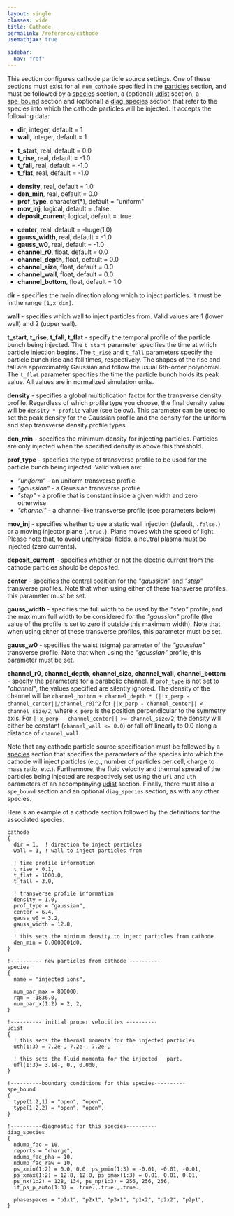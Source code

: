 ```yaml
---
layout: single
classes: wide
title: Cathode
permalink: /reference/cathode
usemathjax: true

sidebar:
  nav: "ref"
---
```


This section configures cathode particle source settings. One of these
sections must exist for all `num_cathode` specified in the [particles](Particles.md)
section, and must be followed by a [species](Species.md) section, a (optional) [udist](Momentum_Distribution.md) section, a [spe_bound](Species_Boundary.md) section
and (optional) a [diag_species](Species_Diagnostics.md) section that refer to the species into which the
cathode particles will be injected. It accepts the following data:

- **dir**, integer, default = 1
- **wall**, integer, default = 1

<!-- -->

- **t_start**, real, default = 0.0
- **t_rise**, real, default = -1.0
- **t_fall**, real, default = -1.0
- **t_flat**, real, default = -1.0

<!-- -->

- **density**, real, default = 1.0
- **den_min**, real, default = 0.0
- **prof_type**, character(\*), default = "uniform"
- **mov_inj**, logical, default = .false.
- **deposit_current**, logical, default = .true.

<!-- -->

- **center**, real, default = -huge(1.0)
- **gauss_width**, real, default = -1.0
- **gauss_w0**, real, default = -1.0
- **channel_r0**, float, default = 0.0
- **channel_depth**, float, default = 0.0
- **channel_size**, float, default = 0.0
- **channel_wall**, float, default = 0.0
- **channel_bottom**, float, default = 1.0

**dir** - specifies the main direction along which to inject particles. It
must be in the range `[1,x_dim]`.

**wall** - specifies which wall to inject particles from. Valid values are
1 (lower wall) and 2 (upper wall).

**t_start**, **t_rise**, **t_fall**, **t_flat** - specify the temporal profile of the
particle bunch being injected. The `t_start` parameter specifies the time at which particle injection begins. The `t_rise` and `t_fall` parameters specify the particle
bunch rise and fall times, respectively. The shapes of the rise and fall are
approximately Gaussian and follow the usual 6th-order polynomial.
The `t_flat` parameter specifies the time the particle bunch holds its peak value. All
values are in normalized simulation units.

**density** - specifies a global multiplication factor for the transverse
density profile. Regardless of which profile type you choose, the final
density value will be `density * profile` value (see below). This parameter can be used
to set the peak density for the Gaussian profile and the density for the
uniform and step transverse density profile types.

**den_min** - specifies the minimum density for injecting particles.
Particles are only injected when the specified density is above this threshold.

**prof_type** - specifies the type of transverse profile to be used for
the particle bunch being injected. Valid values are:

- *"uniform"* - an uniform transverse profile
- *"gaussian"* - a Gaussian transverse profile
- *"step"* - a profile that is constant inside a given width and zero
  otherwise
- *"channel"* - a channel-like transverse profile (see parameters below)

**mov_inj** - specifies whether to use a static wall injection (default, `.false.`)
or a moving injector plane (`.true.`). Plane moves with the speed of light. Please
note that, to avoid unphysical fields, a neutral plasma must be injected
(zero currents).

**deposit_current** - specifies whether or not the electric current from the cathode particles should be deposited.

**center** - specifies the central position for the *"gaussian"* and *"step"*
transverse profiles. Note that when using either of these transverse
profiles, this parameter must be set.

**gauss_width** - specifies the full width to be used by the *"step"* profile,
and the maximum full width to be considered for the *"gaussian"* profile
(the value of the profile is set to zero if outside this maximum width).
Note that when using either of these transverse profiles, this parameter
must be set.

**gauss_w0** - specifies the waist (sigma) parameter of the *"gaussian"*
transverse profile. Note that when using the *"gaussian"* profile, this
parameter must be set.

**channel_r0**, **channel_depth**, **channel_size**,
**channel_wall**, **channel_bottom** - specify the parameters for a parabolic channel.
If `prof_type` is not set to *"channel"*, the
values specified are silently ignored. The density of the channel will
be `channel_bottom + channel_depth * (||x_perp -
channel_center||/channel_r0)^2` for `||x_perp - channel_center|| <
channel_size/2`, where `x_perp` is the position perpendicular to the
symmetry axis. For `||x_perp - channel_center|| >= channel_size/2`,
the density will either be constant (`channel_wall <= 0.0`) or fall off
linearly to 0.0 along a distance of `channel_wall`.

Note that any cathode particle source specification must be followed by
a [species](Species.md) section that specifies the parameters of the species into which the cathode
will inject particles (e.g., number of particles per cell, charge to mass ratio, etc.). Furthermore, the fluid velocity and thermal spread of the particles being injected are respectively set using the `ufl` and `uth`
parameters of an accompanying [udist](Momentum_Distribution.md) section. Finally, there must also a `spe_bound` section and an optional `diag_species` section, as with any other
species.

Here's an example of a cathode section followed by the definitions for
the associated species.

```text
cathode
{
  dir = 1,  ! direction to inject particles
  wall = 1, ! wall to inject particles from

  ! time profile information
  t_rise = 0.1,
  t_flat = 1000.0,
  t_fall = 3.0,

  ! transverse profile information
  density = 1.0,
  prof_type = "gaussian",
  center = 6.4,
  gauss_w0 = 3.2,
  gauss_width = 12.8,

  ! this sets the minimum density to inject particles from cathode
  den_min = 0.0000001d0,
}

!---------- new particles from cathode ----------
species
{
  name = "injected ions",

  num_par_max = 800000,
  rqm = -1836.0,
  num_par_x(1:2) = 2, 2,
}

!---------- initial proper velocities ----------
udist
{
  ! this sets the thermal momenta for the injected particles
  uth(1:3) = 7.2e-, 7.2e-, 7.2e-,

  ! this sets the fluid momenta for the injected   part.
  ufl(1:3)= 3.1e-, 0., 0.0d0,
}

!----------boundary conditions for this species----------
spe_bound
{
  type(1:2,1) = "open", "open",
  type(1:2,2) = "open", "open",
}

!----------diagnostic for this species----------
diag_species
{
  ndump_fac = 10,
  reports = "charge",
  ndump_fac_pha = 10,
  ndump_fac_raw = 10,
  ps_xmin(1:2) = 0.0, 0.0, ps_pmin(1:3) = -0.01, -0.01, -0.01,
  ps_xmax(1:2) = 12.8, 12.8, ps_pmax(1:3) = 0.01, 0.01, 0.01,
  ps_nx(1:2) = 128, 134, ps_np(1:3) = 256, 256, 256,
  if_ps_p_auto(1:3) = .true.,.true.,.true.,

  phasespaces = "p1x1", "p2x1", "p3x1", "p1x2", "p2x2", "p2p1",
}
```
